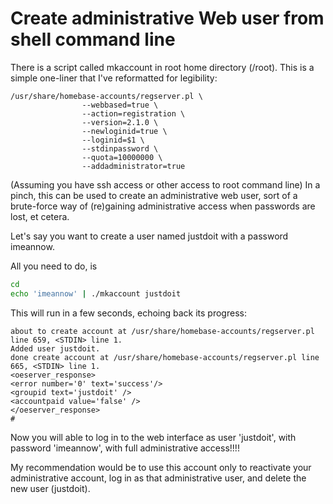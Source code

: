 # Create administrative Web user from shell command line

There is a script called mkaccount in root home directory (/root). This is a simple one-liner that I've reformatted for legibility:
```
/usr/share/homebase-accounts/regserver.pl \
                --webbased=true \
                --action=registration \
                --version=2.1.0 \
                --newloginid=true \
                --loginid=$1 \
                --stdinpassword \
                --quota=10000000 \
                --addadministrator=true
```
(Assuming you have ssh access or other access to root command line) In a pinch, this can be used to create an administrative web user, sort of a brute-force way of (re)gaining administrative access when passwords are lost, et cetera.

Let's say you want to create a user named justdoit with a password imeannow.

All you need to do, is
```bash
cd
echo 'imeannow' | ./mkaccount justdoit
```
This will run in a few seconds, echoing back its progress:
```
about to create account at /usr/share/homebase-accounts/regserver.pl line 659, <STDIN> line 1.
Added user justdoit.
done create account at /usr/share/homebase-accounts/regserver.pl line 665, <STDIN> line 1.
<oeserver_response>
<error number='0' text='success'/>
<groupid text='justdoit' />
<accountpaid value='false' />
</oeserver_response>
#
```
Now you will able to log in to the web interface as user 'justdoit', with password 'imeannow', with full administrative access!!!!

My recommendation would be to use this account only to reactivate your administrative account, log in as that administrative user, and delete the new user (justdoit).